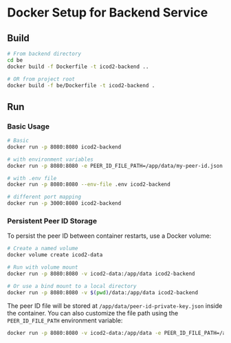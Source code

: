 # Docker Setup for Backend Service

## Build

```bash
# From backend directory
cd be
docker build -f Dockerfile -t icod2-backend ..

# OR from project root
docker build -f be/Dockerfile -t icod2-backend .
```

## Run

### Basic Usage

```bash
# Basic
docker run -p 8080:8080 icod2-backend

# with environment variables
docker run -p 8080:8080 -e PEER_ID_FILE_PATH=/app/data/my-peer-id.json icod2-backend

# with .env file
docker run -p 8080:8080 --env-file .env icod2-backend

# different port mapping
docker run -p 3000:8080 icod2-backend
```

### Persistent Peer ID Storage

To persist the peer ID between container restarts, use a Docker volume:

```bash
# Create a named volume
docker volume create icod2-data

# Run with volume mount
docker run -p 8080:8080 -v icod2-data:/app/data icod2-backend

# Or use a bind mount to a local directory
docker run -p 8080:8080 -v $(pwd)/data:/app/data icod2-backend
```

The peer ID file will be stored at `/app/data/peer-id-private-key.json` inside the container. You can also customize the file path using the `PEER_ID_FILE_PATH` environment variable:

```bash
docker run -p 8080:8080 -v icod2-data:/app/data -e PEER_ID_FILE_PATH=/app/data/my-peer-id.json icod2-backend
```
